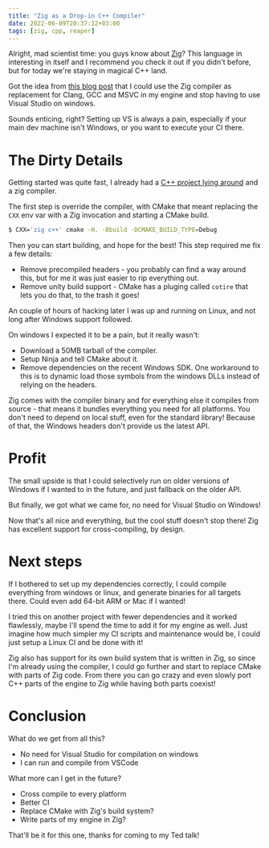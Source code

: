 ```yaml
---
title: "Zig as a Drop-in C++ Compiler"
date: 2022-06-09T20:37:12+03:00
tags: [zig, cpp, reaper]
---
```


Alright, mad scientist time: you guys know about [Zig](https://ziglang.org/)?
This language in interesting in itself and I recommend you check it out if you didn't before, but for today we're staying in magical C++ land.

Got the idea from [this blog post](https://andrewkelley.me/post/zig-cc-powerful-drop-in-replacement-gcc-clang.html) that I could use the Zig compiler as replacement for Clang, GCC and MSVC
in my engine and stop having to use Visual Studio on windows.

Sounds enticing, right? Setting up VS is always a pain, especially if your main dev machine isn't Windows, or you want to execute your CI there.

# The Dirty Details

Getting started was quite fast, I already had a [C++ project lying around](https://github.com/Ryp/reaper) and a zig compiler.

The first step is override the compiler, with CMake that meant replacing the `CXX` env var with a Zig invocation and starting a CMake build.

```sh
$ CXX='zig c++' cmake -H. -Bbuild -DCMAKE_BUILD_TYPE=Debug
```

Then you can start building, and hope for the best! This step required me fix a few details:
* Remove precompiled headers - you probably can find a way around this, but for me it was just easier to rip everything out.
* Remove unity build support - CMake has a pluging called `cotire` that lets you do that, to the trash it goes!

An couple of hours of hacking later I was up and running on Linux, and not long after Windows support followed.

On windows I expected it to be a pain, but it really wasn't:
* Download a 50MB tarball of the compiler.
* Setup Ninja and tell CMake about it.
* Remove dependencies on the recent Windows SDK. One workaround to this is to dynamic load those symbols from the windows DLLs instead of relying on the headers.

Zig comes with the compiler binary and for everything else it compiles from source - that means it bundles everything you need for all platforms. You don't need to depend on local stuff, even for the standard library!
Because of that, the Windows headers don't provide us the latest API.

# Profit

The small upside is that I could selectively run on older versions of Windows if I wanted to in the future, and just fallback on the older API.

But finally, we got what we came for, no need for Visual Studio on Windows!

Now that's all nice and everything, but the cool stuff doesn't stop there!
Zig has excellent support for cross-compiling, by design.

# Next steps

If I bothered to set up my dependencies correctly, I could compile everything from windows or linux, and generate binaries for all targets there. Could even add 64-bit ARM or Mac if I wanted!

I tried this on another project with fewer dependencies and it worked flawlessly, maybe I'll spend the time to add it for my engine as well.
Just imagine how much simpler my CI scripts and maintenance would be, I could just setup a Linux CI and be done with it!

Zig also has support for its own build system that is written in Zig, so since I'm already using the compiler, I could go further and start to replace CMake with parts of Zig code.
From there you can go crazy and even slowly port C++ parts of the engine to Zig while having both parts coexist!

# Conclusion

What do we get from all this?
* No need for Visual Studio for compilation on windows
* I can run and compile from VSCode

What more can I get in the future?
* Cross compile to every platform
* Better CI
* Replace CMake with Zig's build system?
* Write parts of my engine in Zig?

That'll be it for this one, thanks for coming to my Ted talk!
